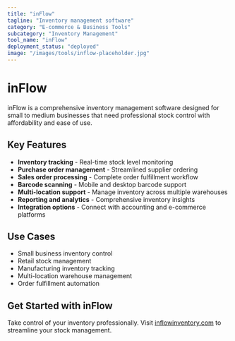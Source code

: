 ```yaml
---
title: "inFlow"
tagline: "Inventory management software"
category: "E-commerce & Business Tools"
subcategory: "Inventory Management"
tool_name: "inFlow"
deployment_status: "deployed"
image: "/images/tools/inflow-placeholder.jpg"
---
```


# inFlow

inFlow is a comprehensive inventory management software designed for small to medium businesses that need professional stock control with affordability and ease of use.

## Key Features

- **Inventory tracking** - Real-time stock level monitoring
- **Purchase order management** - Streamlined supplier ordering
- **Sales order processing** - Complete order fulfillment workflow
- **Barcode scanning** - Mobile and desktop barcode support
- **Multi-location support** - Manage inventory across multiple warehouses
- **Reporting and analytics** - Comprehensive inventory insights
- **Integration options** - Connect with accounting and e-commerce platforms

## Use Cases

- Small business inventory control
- Retail stock management
- Manufacturing inventory tracking
- Multi-location warehouse management
- Order fulfillment automation

## Get Started with inFlow

Take control of your inventory professionally. Visit [inflowinventory.com](https://www.inflowinventory.com) to streamline your stock management.
